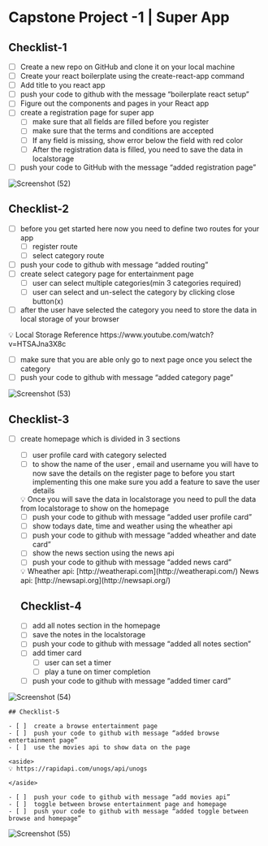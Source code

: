 # Capstone Project -1 | Super App



## Checklist-1

- [ ]  Create a new repo on GitHub and clone it on your local machine
- [ ]  Create your react boilerplate using the create-react-app command
- [ ]  Add title to you react app
- [ ]  push your code to github with the message “boilerplate react setup”
- [ ]  Figure out the components and pages in your React app
- [ ]  create a registration page for super app
    - [ ]  make sure that all fields are filled before you register
    - [ ]  make sure that the terms and conditions are accepted
    - [ ]  If any field is missing, show error below the field with red color
    - [ ]  After the registration data is filled, you need to save the data in localstorage
- [ ]  push your code to GitHub with the message “added registration page”

![Screenshot (52)](https://github.com/BNSahana/super-app-using-react/assets/93673368/2742acb2-f3f4-478f-8dc5-1d9f3b03214c)

## Checklist-2

- [ ]  before you get started here now you need to define two routes for your app
    - [ ]  register route
    - [ ]  select category route
- [ ]  push your code to github with message “added routing”
- [ ]  create select category page for entertainment page
    - [ ]  user can select multiple categories(min 3 categories required)
    - [ ]  user can select and un-select the category by clicking close button(x)
- [ ]  after the user have selected the category you need to store the data in local storage of your browser

<aside>
💡 Local Storage Reference https://www.youtube.com/watch?v=HTSAJna3X8c

</aside>

- [ ]  make sure that you are able only go to next page once you select the category
- [ ]  push your code to github with message “added category page”

![Screenshot (53)](https://github.com/BNSahana/super-app-using-react/assets/93673368/a5a4bdf9-0d31-4646-9128-47c7468e871e)

## Checklist-3

- [ ]  create homepage which is divided in 3 sections
    - [ ]  user profile card with category selected
    - [ ]  to show the name of the user , email and username you will have to now save the details on the register page to before you start implementing this one make sure you add a feature to save the user details
    
    <aside>
    💡 Once you will save the data in localstorage you need to pull the data from localstorage to show on the homepage
    
    </aside>
    
    - [ ]  push your code to github with message “added user profile card”
    - [ ]  show todays date, time and weather using the wheather api
    - [ ]  push your code to github with message “added wheather and date card”
    - [ ]  show the news section using the news api
    - [ ]  push your code to github with message “added news card”
    
    <aside>
    💡 Wheather api: [http://weatherapi.com](http://weatherapi.com/)
    News api: [http://newsapi.org](http://newsapi.org/)
    
    </aside>
    
    ## Checklist-4
    
    - [ ]  add all notes section in the homepage
    - [ ]  save the notes in the localstorage
    - [ ]  push your code to github with message “added all notes section”
    - [ ]  add timer card
        - [ ]  user can set a timer
        - [ ]  play a tune on timer completion
    - [ ]  push your code to github with message “added timer card”
     
  ![Screenshot (54)](https://github.com/BNSahana/super-app-using-react/assets/93673368/828ee699-6ed3-4fd6-b42d-3a80e738e2a0)
    
    ## Checklist-5
    
    - [ ]  create a browse entertainment page
    - [ ]  push your code to github with message “added browse entertainment page”
    - [ ]  use the movies api to show data on the page
    
    <aside>
    💡 https://rapidapi.com/unogs/api/unogs
    
    </aside>
    
    - [ ]  push your code to github with message “add movies api”
    - [ ]  toggle between browse entertainment page and homepage
    - [ ]  push your code to github with message “added toggle between browse and homepage”

![Screenshot (55)](https://github.com/BNSahana/super-app-using-react/assets/93673368/ed496c6f-91f8-46d2-8aef-16399d6abecd)

